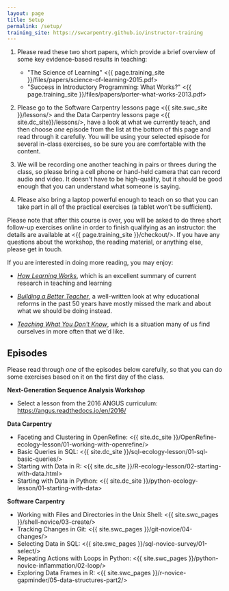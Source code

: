 ```yaml
---
layout: page
title: Setup
permalink: /setup/
training_site: https://swcarpentry.github.io/instructor-training
---
```


1.  Please read these two short papers, which provide a brief overview of some key evidence-based results in teaching:

    * "The Science of Learning" <{{ page.training_site }}/files/papers/science-of-learning-2015.pdf>
    * "Success in Introductory Programming: What Works?" <{{ page.training_site }}/files/papers/porter-what-works-2013.pdf>  

2.  Please go to the Software Carpentry lessons page <{{ site.swc_site }}/lessons/>
    and the Data Carpentry lessons page <{{ site.dc_site}}/lessons/>,
    have a look at what we currently teach,
    and then choose *one* episode from the list at the bottom of this page and read through it carefully.
    You will be using your selected episode for several in-class exercises,
    so be sure you are comfortable with the content.

3.  We will be recording one another teaching in pairs or threes during the class,
    so please bring a cell phone or hand-held camera that can record audio and video.
    It doesn't have to be high-quality, but it should be good enough that you can understand what someone is saying.

4.  Please also bring a laptop powerful enough to teach on so that you can take part in all of the practical exercises
    (a tablet won't be sufficient).

Please note that after this course is over,
you will be asked to do three short follow-up exercises online in order to finish qualifying as an instructor:
the details are available at <{{ page.training_site }}/checkout/>.
If you have any questions about the workshop, the reading material, or anything else, please get in touch.

If you are interested in doing more reading, you may enjoy:

*   *[How Learning Works](http://www.amazon.com/How-Learning-Works-Research-Based-Jossey-Bass/dp/0470484101/)*,
    which is an excellent summary of current research in teaching and learning

*   *[Building a Better Teacher](http://www.amazon.com/Building-Better-Teacher-Teaching-Everyone/dp/0393081591/)*,
    a well-written look at why educational reforms in the past 50 years have mostly missed the mark
    and about what we should be doing instead.

*   *[Teaching What You Don't Know](http://www.amazon.com/Teaching-What-You-Dont-Know/dp/0674066170/)*,
    which is a situation many of us find ourselves in more often that we'd like.

Episodes
--------

Please read through *one* of the episodes below carefully, so that you can do some exercises based on it on the first day of the class.

**Next-Generation Sequence Analysis Workshop**
* Select a lesson from the 2016 ANGUS curriculum: <https://angus.readthedocs.io/en/2016/>

**Data Carpentry**

* Faceting and Clustering in OpenRefine: <{{ site.dc_site }}/OpenRefine-ecology-lesson/01-working-with-openrefine/>
* Basic Queries in SQL: <{{ site.dc_site }}/sql-ecology-lesson/01-sql-basic-queries/>
* Starting with Data in R: <{{ site.dc_site }}/R-ecology-lesson/02-starting-with-data.html>
* Starting with Data in Python: <{{ site.dc_site }}/python-ecology-lesson/01-starting-with-data>

**Software Carpentry**

* Working with Files and Directories in the Unix Shell: <{{ site.swc_pages }}/shell-novice/03-create/>
* Tracking Changes in Git: <{{ site.swc_pages }}/git-novice/04-changes/>
* Selecting Data in SQL: <{{ site.swc_pages }}/sql-novice-survey/01-select/>
* Repeating Actions with Loops in Python: <{{ site.swc_pages }}/python-novice-inflammation/02-loop/>
* Exploring Data Frames in R: <{{ site.swc_pages }}/r-novice-gapminder/05-data-structures-part2/>
